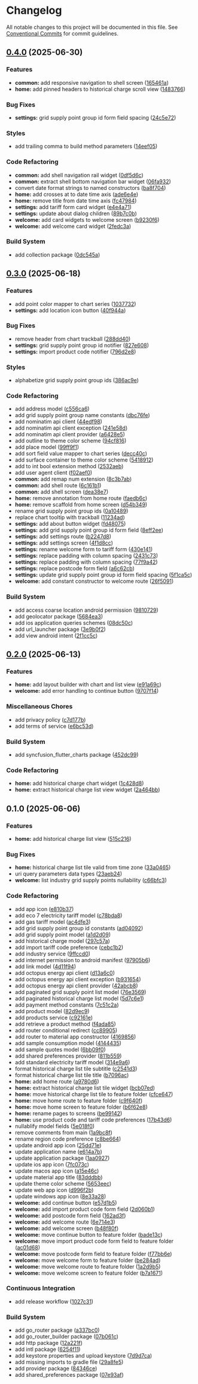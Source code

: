# Changelog

All notable changes to this project will be documented in this file. See [Conventional Commits](https://conventionalcommits.org) for commit guidelines.

## [0.4.0](https://github.com/tnc1997/agile-octopus-price-tracker/compare/v0.3.0...v0.4.0) (2025-06-30)

### Features

* **common:** add responsive navigation to shell screen ([165461a](https://github.com/tnc1997/agile-octopus-price-tracker/commit/165461a2e80f7b9803d0043cfb00bf500cd7a2d5))
* **home:** add pinned headers to historical charge scroll view ([1483766](https://github.com/tnc1997/agile-octopus-price-tracker/commit/14837666cdc60625fda9891816f1d4463dfc3326))

### Bug Fixes

* **settings:** grid supply point group id form field spacing ([24c5e72](https://github.com/tnc1997/agile-octopus-price-tracker/commit/24c5e7294257ffbb5bccd760220757273e58f73f))

### Styles

* add trailing comma to build method parameters ([14eef05](https://github.com/tnc1997/agile-octopus-price-tracker/commit/14eef0537972a3ce7388d92c069c3439f81e10ef))

### Code Refactoring

* **common:** add shell navigation rail widget ([0df5d6c](https://github.com/tnc1997/agile-octopus-price-tracker/commit/0df5d6c90fb873811bcc92c7de5cc99c7d96d7d6))
* **common:** extract shell bottom navigation bar widget ([06fa932](https://github.com/tnc1997/agile-octopus-price-tracker/commit/06fa932aa5d9072f88c64b30645f70f1e47d90a0))
* convert date format strings to named constructors ([ba8f704](https://github.com/tnc1997/agile-octopus-price-tracker/commit/ba8f704d85305be1bc359ad76a9977d59027334b))
* **home:** add crosses at to date time axis ([ade6e4e](https://github.com/tnc1997/agile-octopus-price-tracker/commit/ade6e4e13dccf4ab027d58193c90f5413cf6bb22))
* **home:** remove title from date time axis ([fc47984](https://github.com/tnc1997/agile-octopus-price-tracker/commit/fc47984ad47dd64e2df8d4edd672a5a7fdd6ee66))
* **settings:** add tariff form card widget ([e4e4a71](https://github.com/tnc1997/agile-octopus-price-tracker/commit/e4e4a715d6b828454d83e3b389bd1e2fb9442189))
* **settings:** update about dialog children ([89b7c0b](https://github.com/tnc1997/agile-octopus-price-tracker/commit/89b7c0b256c26f1514da56ca11fe15ab6c60db0f))
* **welcome:** add card widgets to welcome screen ([b9230f6](https://github.com/tnc1997/agile-octopus-price-tracker/commit/b9230f6357708dd974e55d48803264ede4bd06fe))
* **welcome:** add welcome card widget ([2fedc3a](https://github.com/tnc1997/agile-octopus-price-tracker/commit/2fedc3a79f9ff9d5342c06df5b2f85d982669142))

### Build System

* add collection package ([0dc545a](https://github.com/tnc1997/agile-octopus-price-tracker/commit/0dc545a98037d532445f6eeda558adf6e1d8bb8a))

## [0.3.0](https://github.com/tnc1997/agile-octopus-price-tracker/compare/v0.2.0...v0.3.0) (2025-06-18)

### Features

* add point color mapper to chart series ([1037732](https://github.com/tnc1997/agile-octopus-price-tracker/commit/103773220f041958c78df801ba899e45c773a703))
* **settings:** add location icon button ([40f944a](https://github.com/tnc1997/agile-octopus-price-tracker/commit/40f944ab660f63eb09c0c9b2f4bcf110d9605315))

### Bug Fixes

* remove header from chart trackball ([288dd40](https://github.com/tnc1997/agile-octopus-price-tracker/commit/288dd409194834a80dc9867cc6b4f93351922ea5))
* **settings:** grid supply point group id notifier ([827e608](https://github.com/tnc1997/agile-octopus-price-tracker/commit/827e60878fdcd44573045590fae5f182caa22663))
* **settings:** import product code notifier ([796d2e8](https://github.com/tnc1997/agile-octopus-price-tracker/commit/796d2e85dbbce8735bf60ff56d0699646e243ca9))

### Styles

* alphabetize grid supply point group ids ([386ac9e](https://github.com/tnc1997/agile-octopus-price-tracker/commit/386ac9e66d924ac0798f7317d5a92a4c47d960e1))

### Code Refactoring

* add address model ([c556ca6](https://github.com/tnc1997/agile-octopus-price-tracker/commit/c556ca6b9a719ba941c9f5be85a3abfe3c1de114))
* add grid supply point group name constants ([dbc76fe](https://github.com/tnc1997/agile-octopus-price-tracker/commit/dbc76fe729f2e0a993c4e080bdf7038996fb1113))
* add nominatim api client ([44edf98](https://github.com/tnc1997/agile-octopus-price-tracker/commit/44edf98e3787dee06c720110bcd6444129c6b60c))
* add nominatim api client exception ([241e58d](https://github.com/tnc1997/agile-octopus-price-tracker/commit/241e58d2f2df21278af751e7806dddb1ec30be3c))
* add nominatim api client provider ([a6428e5](https://github.com/tnc1997/agile-octopus-price-tracker/commit/a6428e5f5d97d77e948f3f3b21dac93f0289880e))
* add outline to theme color scheme ([94cf816](https://github.com/tnc1997/agile-octopus-price-tracker/commit/94cf816d9b2c6115dcff972ed66454e0ecce73c9))
* add place model ([99ff9f1](https://github.com/tnc1997/agile-octopus-price-tracker/commit/99ff9f1e1ebfbf8cadfac37d303f7923e6641c03))
* add sort field value mapper to chart series ([decc40c](https://github.com/tnc1997/agile-octopus-price-tracker/commit/decc40cac901952e19e88575bd77301f85850267))
* add surface container to theme color scheme ([5418912](https://github.com/tnc1997/agile-octopus-price-tracker/commit/54189124372b63443b16f49cfe32b845b48e8812))
* add to int bool extension method ([2532aeb](https://github.com/tnc1997/agile-octopus-price-tracker/commit/2532aebc65081714c3677df0d767987bab03fa8e))
* add user agent client ([f02aef0](https://github.com/tnc1997/agile-octopus-price-tracker/commit/f02aef0e4f0e38eb1a1608b5d8577a0d24043c81))
* **common:** add remap num extension ([8c3b7ab](https://github.com/tnc1997/agile-octopus-price-tracker/commit/8c3b7ab47849a2b8cf2f37d6eee79a8dbaf483e2))
* **common:** add shell route ([6c161b1](https://github.com/tnc1997/agile-octopus-price-tracker/commit/6c161b1e966458e92a6098d98245d09418a1a24b))
* **common:** add shell screen ([dea38e7](https://github.com/tnc1997/agile-octopus-price-tracker/commit/dea38e7bba4e7e5c33636fd56d45f3ceba12adb1))
* **home:** remove annotation from home route ([faedb6c](https://github.com/tnc1997/agile-octopus-price-tracker/commit/faedb6cd61e32c44abc90e12b90972262c683b4b))
* **home:** remove scaffold from home screen ([d54b349](https://github.com/tnc1997/agile-octopus-price-tracker/commit/d54b349046c138da371540c3083a4cbced6d7551))
* rename grid supply point group ids ([0a10489](https://github.com/tnc1997/agile-octopus-price-tracker/commit/0a1048998c86e15900fb1c363c0e8ebeeaa76a68))
* replace chart tooltip with trackball ([11234ad](https://github.com/tnc1997/agile-octopus-price-tracker/commit/11234adcb851d676302220ede53bb5e98ff74944))
* **settings:** add about button widget ([fd48075](https://github.com/tnc1997/agile-octopus-price-tracker/commit/fd48075fd98d0dff6b77427ce240fd6cad58bef3))
* **settings:** add grid supply point group id form field ([8eff2ee](https://github.com/tnc1997/agile-octopus-price-tracker/commit/8eff2ee5070e3acc89944cb02756e410fff431c9))
* **settings:** add settings route ([b2247d8](https://github.com/tnc1997/agile-octopus-price-tracker/commit/b2247d83596ae953435dcaad1b3d6d6f12bff692))
* **settings:** add settings screen ([4f1d8cc](https://github.com/tnc1997/agile-octopus-price-tracker/commit/4f1d8cceb7fdb61e5a2353d402fb3e8d612116f3))
* **settings:** rename welcome form to tariff form ([430e141](https://github.com/tnc1997/agile-octopus-price-tracker/commit/430e1417e50f8c59f8e104be7be9aaadd1647651))
* **settings:** replace padding with column spacing ([2431c73](https://github.com/tnc1997/agile-octopus-price-tracker/commit/2431c73efc1f9a8c33b514c450f516f2f294fd1f))
* **settings:** replace padding with column spacing ([77f9a42](https://github.com/tnc1997/agile-octopus-price-tracker/commit/77f9a42f75aa67267378388bff5a1f074eb17757))
* **settings:** replace postcode form field ([a6c62cb](https://github.com/tnc1997/agile-octopus-price-tracker/commit/a6c62cb55312bdf0763dff97f258218e0d8b0e0b))
* **settings:** update grid supply point group id form field spacing ([5f1ca5c](https://github.com/tnc1997/agile-octopus-price-tracker/commit/5f1ca5c86f70691ff55ebf4f732aae0acaca2a6b))
* **welcome:** add constant constructor to welcome route ([26f5091](https://github.com/tnc1997/agile-octopus-price-tracker/commit/26f50918429d6445321596e754478859efe01158))

### Build System

* add access coarse location android permission ([9810729](https://github.com/tnc1997/agile-octopus-price-tracker/commit/9810729249b6490c130ab0f31634a60b9a34638f))
* add geolocator package ([5684ea3](https://github.com/tnc1997/agile-octopus-price-tracker/commit/5684ea381e204c953e461dd11d33d19410dbf0f0))
* add ios application queries schemes ([08dc50c](https://github.com/tnc1997/agile-octopus-price-tracker/commit/08dc50c6b4b44501455ba43c3f3af324e01f717c))
* add url_launcher package ([3e9b0f2](https://github.com/tnc1997/agile-octopus-price-tracker/commit/3e9b0f20c9b4866c207acc689c38dde2cdba0312))
* add view android intent ([2f1cc5c](https://github.com/tnc1997/agile-octopus-price-tracker/commit/2f1cc5c5a10586444881ad526e47d0e0b6c49f2f))

## [0.2.0](https://github.com/tnc1997/agile-octopus-price-tracker/compare/v0.1.0...v0.2.0) (2025-06-13)

### Features

* **home:** add layout builder with chart and list view ([e91a69c](https://github.com/tnc1997/agile-octopus-price-tracker/commit/e91a69c6a62483bb2db1bd09e4118547b211f3d6))
* **welcome:** add error handling to continue button ([9707f14](https://github.com/tnc1997/agile-octopus-price-tracker/commit/9707f14ddc3d37e14d94d7e4c91b79b1795d4d05))

### Miscellaneous Chores

* add privacy policy ([c7d177b](https://github.com/tnc1997/agile-octopus-price-tracker/commit/c7d177bcc2a8cccab1e72cc3d23aebfd3be66db5))
* add terms of service ([e6bc53d](https://github.com/tnc1997/agile-octopus-price-tracker/commit/e6bc53de9b9cb3a248d1e958b1d8239f95cfc3b3))

### Build System

* add syncfusion_flutter_charts package ([452dc99](https://github.com/tnc1997/agile-octopus-price-tracker/commit/452dc992ed5e0598f880c6d90e401769452e8f32))

### Code Refactoring

* **home:** add historical charge chart widget ([1c428d8](https://github.com/tnc1997/agile-octopus-price-tracker/commit/1c428d8174a78a205c2456655662c811f54af7f4))
* **home:** extract historical charge list view widget ([2a464bb](https://github.com/tnc1997/agile-octopus-price-tracker/commit/2a464bbab0f8272dda90435bb46db37d6293effc))

## 0.1.0 (2025-06-06)

### Features

* **home:** add historical charge list view ([515c216](https://github.com/tnc1997/agile-octopus-price-tracker/commit/515c2168934f490b44accdde0451648f4066871d))

### Bug Fixes

* **home:** historical charge list tile valid from time zone ([33a0465](https://github.com/tnc1997/agile-octopus-price-tracker/commit/33a046535c7ba635e156144fb25f8bb56fd204ce))
* uri query parameters data types ([23aeb24](https://github.com/tnc1997/agile-octopus-price-tracker/commit/23aeb243d889ebd5b707f35666abc220a101d776))
* **welcome:** list industry grid supply points nullability ([c66bfc3](https://github.com/tnc1997/agile-octopus-price-tracker/commit/c66bfc3765b8670ca9d66dac95299a6e76e6f9b5))

### Code Refactoring

* add app icon ([e810b37](https://github.com/tnc1997/agile-octopus-price-tracker/commit/e810b372230cef0457a1c7e9e2b0f77b4b8c908b))
* add eco 7 electricity tariff model ([c78bda8](https://github.com/tnc1997/agile-octopus-price-tracker/commit/c78bda86cadfe08606e0694722992065c246fc2d))
* add gas tariff model ([ac4dfe3](https://github.com/tnc1997/agile-octopus-price-tracker/commit/ac4dfe35c5fa32772d47cfd6accbd887e0489b7c))
* add grid supply point group id constants ([ad04092](https://github.com/tnc1997/agile-octopus-price-tracker/commit/ad040922cebcbdde4c8923f86832855d0b9bedca))
* add grid supply point model ([a1d2d09](https://github.com/tnc1997/agile-octopus-price-tracker/commit/a1d2d09ee2e7b714aa44a7fadfa8547560c20f0b))
* add historical charge model ([297c57a](https://github.com/tnc1997/agile-octopus-price-tracker/commit/297c57a68c57c3ce1cc3a12e227824cbc7c59ab9))
* add import tariff code preference ([cebc1b2](https://github.com/tnc1997/agile-octopus-price-tracker/commit/cebc1b28df0e2addd0503aa8b156159589c4bb06))
* add industry service ([9ffccd0](https://github.com/tnc1997/agile-octopus-price-tracker/commit/9ffccd0c5a16fd1d8d2047bdad2ca40beb039a49))
* add internet permission to android manifest ([97905b6](https://github.com/tnc1997/agile-octopus-price-tracker/commit/97905b6d67a8f13fc66cd0455b57d4e741974504))
* add link model ([4d11f94](https://github.com/tnc1997/agile-octopus-price-tracker/commit/4d11f940d2f2a5545d024e1796c3d52ed4450ffa))
* add octopus energy api client ([d13a6c0](https://github.com/tnc1997/agile-octopus-price-tracker/commit/d13a6c061fc12a64770adebfdb1142ffeb0fb561))
* add octopus energy api client exception ([b931654](https://github.com/tnc1997/agile-octopus-price-tracker/commit/b931654759c3c28f4b8964da74d7c3372ac571dd))
* add octopus energy api client provider ([42abcb8](https://github.com/tnc1997/agile-octopus-price-tracker/commit/42abcb8ba37471607a863e2e8296e3caf5bb39ab))
* add paginated grid supply point list model ([76e3569](https://github.com/tnc1997/agile-octopus-price-tracker/commit/76e3569849c609e2fec85f624c59c13548b3ebe4))
* add paginated historical charge list model ([5d7c6e1](https://github.com/tnc1997/agile-octopus-price-tracker/commit/5d7c6e15c7e760f726cd1deec4d843127e1027b7))
* add payment method constants ([7c51c2a](https://github.com/tnc1997/agile-octopus-price-tracker/commit/7c51c2a866c9e2afb51a4c79dc3934efc0df7264))
* add product model ([82d9ec9](https://github.com/tnc1997/agile-octopus-price-tracker/commit/82d9ec973d639afc3540b21b8c2d09b9bab25bca))
* add products service ([c92161e](https://github.com/tnc1997/agile-octopus-price-tracker/commit/c92161e24de8d4df6dc12af90fb6dd87676f05e9))
* add retrieve a product method ([f4ada85](https://github.com/tnc1997/agile-octopus-price-tracker/commit/f4ada85879c98108e01eb4109ff08e2749e06c56))
* add router conditional redirect ([cc89905](https://github.com/tnc1997/agile-octopus-price-tracker/commit/cc89905b80580ce6f090adc49cb028d922bb5e32))
* add router to material app constructor ([4169856](https://github.com/tnc1997/agile-octopus-price-tracker/commit/41698561b8ca7d48f48f9cb393d13adcdc456bcc))
* add sample consumption model ([4144435](https://github.com/tnc1997/agile-octopus-price-tracker/commit/414443548a4f61410498f7ea220db9f955d34774))
* add sample quotes model ([6bb09f0](https://github.com/tnc1997/agile-octopus-price-tracker/commit/6bb09f04bda4bd41babcd062afc1b294aacc2098))
* add shared preferences provider ([811b559](https://github.com/tnc1997/agile-octopus-price-tracker/commit/811b559bea472e4fdf828740c9e19580164a2004))
* add standard electricity tariff model ([314e9a6](https://github.com/tnc1997/agile-octopus-price-tracker/commit/314e9a684c82c35bff869a426d394a08e9e1afd0))
* format historical charge list tile subtitle ([c2541d3](https://github.com/tnc1997/agile-octopus-price-tracker/commit/c2541d32709e09b2dc00bfee0adadfb9eb17e469))
* format historical charge list tile title ([b7096ac](https://github.com/tnc1997/agile-octopus-price-tracker/commit/b7096ac9e35db9ab85235d6cbce8bd86c0950a74))
* **home:** add home route ([a9780d6](https://github.com/tnc1997/agile-octopus-price-tracker/commit/a9780d6f6e15f86d17d83155370adfed13063f72))
* **home:** extract historical charge list tile widget ([bcb07ed](https://github.com/tnc1997/agile-octopus-price-tracker/commit/bcb07edc4751ca8afdf0622f201a167b78066518))
* **home:** move historical charge list tile to feature folder ([cfce647](https://github.com/tnc1997/agile-octopus-price-tracker/commit/cfce647e498c76d87b3d73a3a444eec3fd97ceb3))
* **home:** move home route to feature folder ([c9f640f](https://github.com/tnc1997/agile-octopus-price-tracker/commit/c9f640ff3731f04ceffada7a4b420e8d32f1dccd))
* **home:** move home screen to feature folder ([b6f62e8](https://github.com/tnc1997/agile-octopus-price-tracker/commit/b6f62e8d735c27ecd0755158f9c02788cf5a0c76))
* **home:** rename pages to screens ([be99142](https://github.com/tnc1997/agile-octopus-price-tracker/commit/be99142947ca4c062c0513c8a18a651090af653c))
* **home:** use product code and tariff code preferences ([17b43d6](https://github.com/tnc1997/agile-octopus-price-tracker/commit/17b43d68794138bd776ccf406740cf2a2ee95154))
* nullablify model fields ([5e018f0](https://github.com/tnc1997/agile-octopus-price-tracker/commit/5e018f020fdde25607de8a769ce66de8e5a7bd34))
* remove comments from main ([1a9bc8f](https://github.com/tnc1997/agile-octopus-price-tracker/commit/1a9bc8f11a8a3a195711c2200dd12ce63bf3de37))
* rename region code preference ([c8be664](https://github.com/tnc1997/agile-octopus-price-tracker/commit/c8be664fbbb6239f90f3499ae6b995af704d76e7))
* update android app icon ([25dd71e](https://github.com/tnc1997/agile-octopus-price-tracker/commit/25dd71ead1253fc4da4695dc307b6b6f0358b426))
* update application name ([e614a7b](https://github.com/tnc1997/agile-octopus-price-tracker/commit/e614a7b41a8ea61c256f2de3da262eeb915c1c15))
* update application package ([1aa0927](https://github.com/tnc1997/agile-octopus-price-tracker/commit/1aa0927801e5fcf9cc2cd81b02f64e62877cc139))
* update ios app icon ([7fc073c](https://github.com/tnc1997/agile-octopus-price-tracker/commit/7fc073c90b5d807dbc6750c1f7946edf11896386))
* update macos app icon ([a15e46c](https://github.com/tnc1997/agile-octopus-price-tracker/commit/a15e46c57d850fc87dc4c5ee13f2329c2e8e66c3))
* update material app title ([83dddbb](https://github.com/tnc1997/agile-octopus-price-tracker/commit/83dddbbe43564b41bb66ae251fa39837b8003b91))
* update theme color scheme ([5653eec](https://github.com/tnc1997/agile-octopus-price-tracker/commit/5653eec79b4524b75cf1eec3a7322903daf34464))
* update web app icon ([d996f2b](https://github.com/tnc1997/agile-octopus-price-tracker/commit/d996f2b02516e7ec4ed28cc1d21f785691b3d06c))
* update windows app icon ([8e33a28](https://github.com/tnc1997/agile-octopus-price-tracker/commit/8e33a28c7d1ebd02b738471e890372b539914400))
* **welcome:** add continue button ([e57d1b5](https://github.com/tnc1997/agile-octopus-price-tracker/commit/e57d1b566510896d8a590d760bcb1e058e6c365d))
* **welcome:** add import product code form field ([2d060b1](https://github.com/tnc1997/agile-octopus-price-tracker/commit/2d060b1a3c0d2a3a127092990de02aa8589cbc3d))
* **welcome:** add postcode form field ([162ad3f](https://github.com/tnc1997/agile-octopus-price-tracker/commit/162ad3f51b60af9cd13ec2dbd69323e6a5931ed8))
* **welcome:** add welcome route ([6e714e3](https://github.com/tnc1997/agile-octopus-price-tracker/commit/6e714e3f683483bed436b853981652ffede0d5b2))
* **welcome:** add welcome screen ([b48f80f](https://github.com/tnc1997/agile-octopus-price-tracker/commit/b48f80f747bac5ca3b43f34ef09bc44d2a6f0fde))
* **welcome:** move continue button to feature folder ([bade13c](https://github.com/tnc1997/agile-octopus-price-tracker/commit/bade13c4cfd9ed2ed4aef0d48f167af5a36f6905))
* **welcome:** move import product code form field to feature folder ([ac01d68](https://github.com/tnc1997/agile-octopus-price-tracker/commit/ac01d6886150aa0ef9fdfb76cfc5d3f403312c84))
* **welcome:** move postcode form field to feature folder ([f77bb6e](https://github.com/tnc1997/agile-octopus-price-tracker/commit/f77bb6e2fda1024330bc6d2d2ad93241258cef9d))
* **welcome:** move welcome form to feature folder ([be284ad](https://github.com/tnc1997/agile-octopus-price-tracker/commit/be284ad2cab13acd153a15c6f4ab4f795d669004))
* **welcome:** move welcome route to feature folder ([1a2d9b5](https://github.com/tnc1997/agile-octopus-price-tracker/commit/1a2d9b57974cf8dae94597874b585c1ced92b0be))
* **welcome:** move welcome screen to feature folder ([b7a1671](https://github.com/tnc1997/agile-octopus-price-tracker/commit/b7a16719e8ccd853fa950cd7b82977b583a91aec))

### Continuous Integration

* add release workflow ([1027c31](https://github.com/tnc1997/agile-octopus-price-tracker/commit/1027c31be2e8f5f18ed8395adf9ad1a32ec4a63a))

### Build System

* add go_router package ([a337bc0](https://github.com/tnc1997/agile-octopus-price-tracker/commit/a337bc0c69e78d41b9fdf06a2c9723aece012d8b))
* add go_router_builder package ([07b061c](https://github.com/tnc1997/agile-octopus-price-tracker/commit/07b061cb6a829e8f64c2209728d307a163ababe1))
* add http package ([12a221f](https://github.com/tnc1997/agile-octopus-price-tracker/commit/12a221f8db427fd35b4b7d2e04214157b0feb3de))
* add intl package ([6254f11](https://github.com/tnc1997/agile-octopus-price-tracker/commit/6254f1197f48c99d8bc9898c22de53f37263f810))
* add keystore properties and upload keystore ([7d9d7ca](https://github.com/tnc1997/agile-octopus-price-tracker/commit/7d9d7ca986d3c4747a6cc50f167a224055a45c11))
* add missing imports to gradle file ([29a8fe5](https://github.com/tnc1997/agile-octopus-price-tracker/commit/29a8fe527707fc2477f1ec61cb742db20b56a45c))
* add provider package ([84346ce](https://github.com/tnc1997/agile-octopus-price-tracker/commit/84346ce7edaab2eeefe2db45c1abe54c7a92887a))
* add shared_preferences package ([07e93af](https://github.com/tnc1997/agile-octopus-price-tracker/commit/07e93afd2f79d458b3927fae8eddb565da399bf9))
